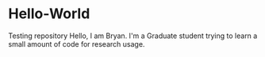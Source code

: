 # Hello-World
Testing repository
Hello, I am Bryan. I'm a Graduate student trying to learn a small amount of code for research usage. 
